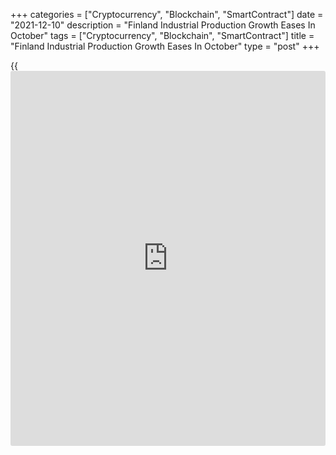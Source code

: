 +++
categories = ["Cryptocurrency", "Blockchain", "SmartContract"]
date = "2021-12-10"
description = "Finland Industrial Production Growth Eases In October"
tags = ["Cryptocurrency", "Blockchain", "SmartContract"]
title = "Finland Industrial Production Growth Eases In October"
type = "post"
+++

{{<iframe id="large-banner" src="https://www.bounty.group/#slide=28.0" width="100%" height="600" scrolling="no" style="border: 0px solid rgb(216, 221, 230); border-radius: 3px;">}}

Finland's industrial production rose at a softer pace in October, data
from Statistics Finland showed on Friday.

Industrial production rose 0.2 percent month-on-month in October, after
a 0.7 percent rise in September.

Manufacturing output decreased 0.4 percent monthly in October, while
production of mining and quarrying grew 11.5 percent.

Among industries, production electrical and electronic industry gained
3.4 percent and metal industry rose 0.7 percent. Production of
electricity, gas, steam and air conditioning supply, and food industry
increased by 1.0 percent and 1.3 percent, respectively.

On a yearly basis, industrial output increased a working-day adjusted
5.5 percent in October, after a 6.7 percent rise in the prior month.

Separate data from the statistical office showed that the industrial
orders grew 16.0 percent yearly in October, after a 38.3 percent rise in
September.

For comments and feedback [contact](https://www.playgroundfx.com/contact/): editorial@rtt[news](https://www.letsplayfx.com/blog/forex-news-website/).com

[Economic News][1]

 **What parts of the world are seeing the best (and worst) economic
performances lately? Click[here][2] to check out our [Econ Scorecard][2]
and find out! See up-to-the-moment [ranking](https://www.playgroundfx.com/blog/crypto-exchange-ranking/)s for the best and worst
performers in [GDP][3], [unemployment rate][4], [inflation][5] and much
more.**

   1. www.rtt[news](https://www.letsplayfx.com/blog/forex-news-website/).com/Content/EconomicNews.aspx
   2. www.rtt[news](https://www.letsplayfx.com/blog/forex-news-website/).com/economic-scorecard/world-rank/unemployment-rate/highest-performance.aspx
   3. www.rtt[news](https://www.letsplayfx.com/blog/forex-news-website/).com/economic-scorecard/world-rank/GDP/highest-performance.aspx
   4. www.rtt[news](https://www.letsplayfx.com/blog/forex-news-website/).com/economic-scorecard/world-rank/unemployment-rate/lowest-performance.aspx
   5. www.rtt[news](https://www.letsplayfx.com/blog/forex-news-website/).com/economic-scorecard/world-rank/CPI/highest-performance.aspx